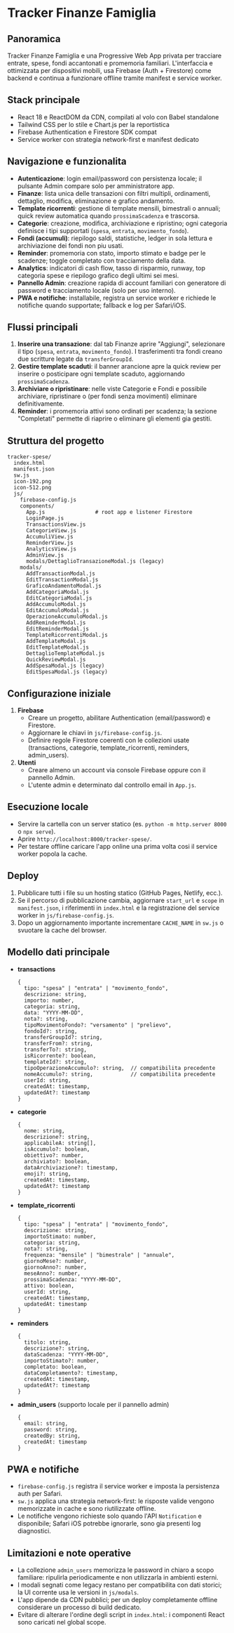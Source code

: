 ﻿# Tracker Finanze Famiglia

## Panoramica
Tracker Finanze Famiglia e una Progressive Web App privata per tracciare entrate, spese, fondi accantonati e promemoria familiari. L'interfaccia e ottimizzata per dispositivi mobili, usa Firebase (Auth + Firestore) come backend e continua a funzionare offline tramite manifest e service worker.

## Stack principale
- React 18 e ReactDOM da CDN, compilati al volo con Babel standalone
- Tailwind CSS per lo stile e Chart.js per la reportistica
- Firebase Authentication e Firestore SDK compat
- Service worker con strategia network-first e manifest dedicato

## Navigazione e funzionalita
- **Autenticazione**: login email/password con persistenza locale; il pulsante Admin compare solo per amministratore app.
- **Finanze**: lista unica delle transazioni con filtri multipli, ordinamenti, dettaglio, modifica, eliminazione e grafico andamento.
- **Template ricorrenti**: gestione di template mensili, bimestrali o annuali; quick review automatica quando `prossimaScadenza` e trascorsa.
- **Categorie**: creazione, modifica, archiviazione e ripristino; ogni categoria definisce i tipi supportati (`spesa`, `entrata`, `movimento_fondo`).
- **Fondi (accumuli)**: riepilogo saldi, statistiche, ledger in sola lettura e archiviazione dei fondi non piu usati.
- **Reminder**: promemoria con stato, importo stimato e badge per le scadenze; toggle completato con tracciamento della data.
- **Analytics**: indicatori di cash flow, tasso di risparmio, runway, top categoria spese e riepilogo grafico degli ultimi sei mesi.
- **Pannello Admin**: creazione rapida di account familiari con generatore di password e tracciamento locale (solo per uso interno).
- **PWA e notifiche**: installabile, registra un service worker e richiede le notifiche quando supportate; fallback e log per Safari/iOS.

## Flussi principali
1. **Inserire una transazione**: dal tab Finanze aprire "Aggiungi", selezionare il tipo (`spesa`, `entrata`, `movimento_fondo`). I trasferimenti tra fondi creano due scritture legate da `transferGroupId`.
2. **Gestire template scaduti**: il banner arancione apre la quick review per inserire o posticipare ogni template scaduto, aggiornando `prossimaScadenza`.
3. **Archiviare o ripristinare**: nelle viste Categorie e Fondi e possibile archiviare, ripristinare o (per fondi senza movimenti) eliminare definitivamente.
4. **Reminder**: i promemoria attivi sono ordinati per scadenza; la sezione "Completati" permette di riaprire o eliminare gli elementi gia gestiti.

## Struttura del progetto
```
tracker-spese/
  index.html
  manifest.json
  sw.js
  icon-192.png
  icon-512.png
  js/
    firebase-config.js
    components/
      App.js                # root app e listener Firestore
      LoginPage.js
      TransactionsView.js
      CategorieView.js
      AccumuliView.js
      ReminderView.js
      AnalyticsView.js
      AdminView.js
      modals/DettaglioTransazioneModal.js (legacy)
    modals/
      AddTransactionModal.js
      EditTransactionModal.js
      GraficoAndamentoModal.js
      AddCategoriaModal.js
      EditCategoriaModal.js
      AddAccumuloModal.js
      EditAccumuloModal.js
      OperazioneAccumuloModal.js
      AddReminderModal.js
      EditReminderModal.js
      TemplateRicorrentiModal.js
      AddTemplateModal.js
      EditTemplateModal.js
      DettaglioTemplateModal.js
      QuickReviewModal.js
      AddSpesaModal.js (legacy)
      EditSpesaModal.js (legacy)
```

## Configurazione iniziale
1. **Firebase**  
   - Creare un progetto, abilitare Authentication (email/password) e Firestore.  
   - Aggiornare le chiavi in `js/firebase-config.js`.  
   - Definire regole Firestore coerenti con le collezioni usate (transactions, categorie, template_ricorrenti, reminders, admin_users).
2. **Utenti**  
   - Creare almeno un account via console Firebase oppure con il pannello Admin.  
   - L'utente admin e determinato dal controllo email in `App.js`.

## Esecuzione locale
- Servire la cartella con un server statico (es. `python -m http.server 8000` o `npx serve`).  
- Aprire `http://localhost:8000/tracker-spese/`.  
- Per testare offline caricare l'app online una prima volta cosi il service worker popola la cache.

## Deploy
1. Pubblicare tutti i file su un hosting statico (GitHub Pages, Netlify, ecc.).  
2. Se il percorso di pubblicazione cambia, aggiornare `start_url` e `scope` in `manifest.json`, i riferimenti in `index.html` e la registrazione del service worker in `js/firebase-config.js`.  
3. Dopo un aggiornamento importante incrementare `CACHE_NAME` in `sw.js` o svuotare la cache del browser.

## Modello dati principale
- **transactions**
  ```
  {
    tipo: "spesa" | "entrata" | "movimento_fondo",
    descrizione: string,
    importo: number,
    categoria: string,
    data: "YYYY-MM-DD",
    nota?: string,
    tipoMovimentoFondo?: "versamento" | "prelievo",
    fondoId?: string,
    transferGroupId?: string,
    transferFrom?: string,
    transferTo?: string,
    isRicorrente?: boolean,
    templateId?: string,
    tipoOperazioneAccumulo?: string,  // compatibilita precedente
    nomeAccumulo?: string,            // compatibilita precedente
    userId: string,
    createdAt: timestamp,
    updatedAt?: timestamp
  }
  ```
- **categorie**
  ```
  {
    nome: string,
    descrizione?: string,
    applicabileA: string[],
    isAccumulo?: boolean,
    obiettivo?: number,
    archiviato?: boolean,
    dataArchiviazione?: timestamp,
    emoji?: string,
    createdAt: timestamp,
    updatedAt?: timestamp
  }
  ```
- **template_ricorrenti**
  ```
  {
    tipo: "spesa" | "entrata" | "movimento_fondo",
    descrizione: string,
    importoStimato: number,
    categoria: string,
    nota?: string,
    frequenza: "mensile" | "bimestrale" | "annuale",
    giornoMese?: number,
    giornoAnno?: number,
    meseAnno?: number,
    prossimaScadenza: "YYYY-MM-DD",
    attivo: boolean,
    userId: string,
    createdAt: timestamp,
    updatedAt: timestamp
  }
  ```
- **reminders**
  ```
  {
    titolo: string,
    descrizione?: string,
    dataScadenza: "YYYY-MM-DD",
    importoStimato?: number,
    completato: boolean,
    dataCompletamento?: timestamp,
    createdAt: timestamp,
    updatedAt?: timestamp
  }
  ```
- **admin_users** (supporto locale per il pannello admin)
  ```
  {
    email: string,
    password: string,
    createdBy: string,
    createdAt: timestamp
  }
  ```

## PWA e notifiche
- `firebase-config.js` registra il service worker e imposta la persistenza auth per Safari.
- `sw.js` applica una strategia network-first: le risposte valide vengono memorizzate in cache e sono riutilizzate offline.
- Le notifiche vengono richieste solo quando l'API `Notification` e disponibile; Safari iOS potrebbe ignorarle, sono gia presenti log diagnostici.

## Limitazioni e note operative
- La collezione `admin_users` memorizza le password in chiaro a scopo familiare: ripulirla periodicamente e non utilizzarla in ambienti esterni.
- I modali segnati come legacy restano per compatibilita con dati storici; la UI corrente usa le versioni in `js/modals`.
- L'app dipende da CDN pubblici; per un deploy completamente offline considerare un processo di build dedicato.
- Evitare di alterare l'ordine degli script in `index.html`: i componenti React sono caricati nel global scope.
